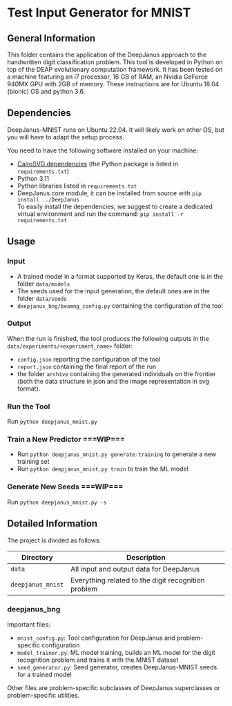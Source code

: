 # Test Input Generator for MNIST

## General Information
This folder contains the application of the DeepJanus approach to the handwritten digit classification problem.
This tool is developed in Python on top of the DEAP evolutionary computation framework. It has been tested on a machine featuring an i7 processor, 16 GB of RAM, an Nvidia GeForce 940MX GPU with 2GB of memory. These instructions are for Ubuntu 18.04 (bionic) OS and python 3.6.

## Dependencies
DeepJanus-MNIST runs on Ubuntu 22.04. It will likely work on other OS, but you will have to adapt the setup process.

You need to have the following software installed on your machine:
- [CairoSVG dependencies](https://cairosvg.org/documentation/#installation) (the Python package is listed in `requirements.txt`)
- Python 3.11
- Python libraries listed in `requirements.txt`
- DeepJanus core module, it can be installed from source with `pip install ../DeepJanus`\
To easily install the dependencies, we suggest to create a dedicated virtual environment and run the command: `pip install -r requirements.txt`

## Usage

### Input
* A trained model in a format supported by Keras, the default one is in the folder `data/models`
* The seeds used for the input generation, the default ones are in the folder `data/seeds`
* `deepjanus_bng/beamng_config.py` containing the configuration of the tool

### Output
When the run is finished, the tool produces the following outputs in the `data/experiments/<experiment_name>` folder:
* `config.json` reporting the configuration of the tool
* `report.json` containing the final report of the run
* the folder `archive` containing the generated individuals on the frontier (both the data structure in json and the image representation in svg format).

### Run the Tool
Run `python deepjanus_mnist.py`

### Train a New Predictor ===WIP===
* Run `python deepjanus_mnist.py generate-training`  to generate a new training set
* Run `python deepjanus_mnist.py train`  to train the ML model


### Generate New Seeds ===WIP===
Run `python deepjanus_mnist.py -s`

## Detailed Information
The project is divided as follows:

| Directory                | Description                                         |
|--------------------------|-----------------------------------------------------|
| `data`                   | All input and output data for DeepJanus             |
| `deepjanus_mnist`        | Everything related to the digit recognition problem |

### deepjanus_bng
Important files:
- `mnist_config.py`: Tool configuration for DeepJanus and problem-specific configuration
- `model_trainer.py`: ML model training, builds an ML model for the digit recognition problem and trains it with the MNIST dataset
- `seed_generator.py`: Seed generator, creates DeepJanus-MNIST seeds for a trained model

Other files are problem-specific subclasses of DeepJanus superclasses or problem-specific utilities.
